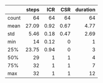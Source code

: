 |       |   steps |   ICR |   CSR |   duration |
|:------|--------:|------:|------:|-----------:|
| count |   64    | 64    | 64    |      64    |
| mean  |   27.09 |  0.92 |  0.67 |       4.77 |
| std   |    5.46 |  0.18 |  0.47 |       2.69 |
| min   |   14    |  0.12 |  0    |       1    |
| 25%   |   23.75 |  0.94 |  0    |       3    |
| 50%   |   29    |  1    |  1    |       4    |
| 75%   |   32    |  1    |  1    |       7    |
| max   |   32    |  1    |  1    |      12    |